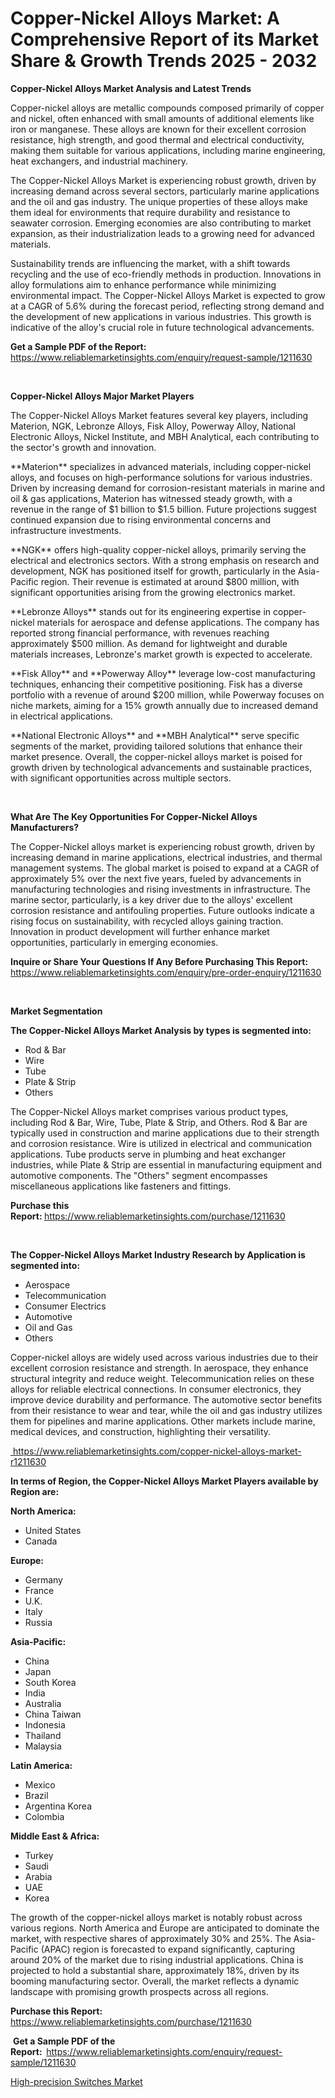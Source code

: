 <p><h1>Copper-Nickel Alloys Market: A Comprehensive Report of its Market Share & Growth Trends 2025 - 2032</h1></p><p><strong>Copper-Nickel Alloys Market Analysis and Latest Trends</strong></p>
<p><p>Copper-nickel alloys are metallic compounds composed primarily of copper and nickel, often enhanced with small amounts of additional elements like iron or manganese. These alloys are known for their excellent corrosion resistance, high strength, and good thermal and electrical conductivity, making them suitable for various applications, including marine engineering, heat exchangers, and industrial machinery.</p><p>The Copper-Nickel Alloys Market is experiencing robust growth, driven by increasing demand across several sectors, particularly marine applications and the oil and gas industry. The unique properties of these alloys make them ideal for environments that require durability and resistance to seawater corrosion. Emerging economies are also contributing to market expansion, as their industrialization leads to a growing need for advanced materials.</p><p>Sustainability trends are influencing the market, with a shift towards recycling and the use of eco-friendly methods in production. Innovations in alloy formulations aim to enhance performance while minimizing environmental impact. The Copper-Nickel Alloys Market is expected to grow at a CAGR of 5.6% during the forecast period, reflecting strong demand and the development of new applications in various industries. This growth is indicative of the alloy's crucial role in future technological advancements.</p></p>
<p><strong>Get a Sample PDF of the Report:&nbsp;</strong> <a href="https://www.reliablemarketinsights.com/enquiry/request-sample/1211630?utm_campaign=3010&utm_medium=2&utm_source=Github&utm_content=ia&utm_term=24032025&utm_id=copper-nickel-alloys">https://www.reliablemarketinsights.com/enquiry/request-sample/1211630</a></p>
<p>&nbsp;</p>
<p><strong>Copper-Nickel Alloys Major Market Players</strong></p>
<p><p>The Copper-Nickel Alloys Market features several key players, including Materion, NGK, Lebronze Alloys, Fisk Alloy, Powerway Alloy, National Electronic Alloys, Nickel Institute, and MBH Analytical, each contributing to the sector's growth and innovation.</p><p>**Materion** specializes in advanced materials, including copper-nickel alloys, and focuses on high-performance solutions for various industries. Driven by increasing demand for corrosion-resistant materials in marine and oil & gas applications, Materion has witnessed steady growth, with a revenue in the range of $1 billion to $1.5 billion. Future projections suggest continued expansion due to rising environmental concerns and infrastructure investments.</p><p>**NGK** offers high-quality copper-nickel alloys, primarily serving the electrical and electronics sectors. With a strong emphasis on research and development, NGK has positioned itself for growth, particularly in the Asia-Pacific region. Their revenue is estimated at around $800 million, with significant opportunities arising from the growing electronics market.</p><p>**Lebronze Alloys** stands out for its engineering expertise in copper-nickel materials for aerospace and defense applications. The company has reported strong financial performance, with revenues reaching approximately $500 million. As demand for lightweight and durable materials increases, Lebronze's market growth is expected to accelerate.</p><p>**Fisk Alloy** and **Powerway Alloy** leverage low-cost manufacturing techniques, enhancing their competitive positioning. Fisk has a diverse portfolio with a revenue of around $200 million, while Powerway focuses on niche markets, aiming for a 15% growth annually due to increased demand in electrical applications.</p><p>**National Electronic Alloys** and **MBH Analytical** serve specific segments of the market, providing tailored solutions that enhance their market presence. Overall, the copper-nickel alloys market is poised for growth driven by technological advancements and sustainable practices, with significant opportunities across multiple sectors.</p></p>
<p>&nbsp;</p>
<p><strong>What Are The Key Opportunities For Copper-Nickel Alloys Manufacturers?</strong></p>
<p><p>The Copper-Nickel alloys market is experiencing robust growth, driven by increasing demand in marine applications, electrical industries, and thermal management systems. The global market is poised to expand at a CAGR of approximately 5% over the next five years, fueled by advancements in manufacturing technologies and rising investments in infrastructure. The marine sector, particularly, is a key driver due to the alloys' excellent corrosion resistance and antifouling properties. Future outlooks indicate a rising focus on sustainability, with recycled alloys gaining traction. Innovation in product development will further enhance market opportunities, particularly in emerging economies.</p></p>
<p><strong>Inquire or Share Your Questions If Any Before Purchasing This Report:</strong> <a href="https://www.reliablemarketinsights.com/enquiry/pre-order-enquiry/1211630?utm_campaign=3010&utm_medium=2&utm_source=Github&utm_content=ia&utm_term=24032025&utm_id=copper-nickel-alloys">https://www.reliablemarketinsights.com/enquiry/pre-order-enquiry/1211630</a></p>
<p>&nbsp;</p>
<p><strong>Market Segmentation</strong></p>
<p><strong>The Copper-Nickel Alloys Market Analysis by types is segmented into:</strong></p>
<p><ul><li>Rod & Bar</li><li>Wire</li><li>Tube</li><li>Plate & Strip</li><li>Others</li></ul></p>
<p><p>The Copper-Nickel Alloys market comprises various product types, including Rod & Bar, Wire, Tube, Plate & Strip, and Others. Rod & Bar are typically used in construction and marine applications due to their strength and corrosion resistance. Wire is utilized in electrical and communication applications. Tube products serve in plumbing and heat exchanger industries, while Plate & Strip are essential in manufacturing equipment and automotive components. The "Others" segment encompasses miscellaneous applications like fasteners and fittings.</p></p>
<p><strong>Purchase this Report:&nbsp;</strong><a href="https://www.reliablemarketinsights.com/purchase/1211630?utm_campaign=3010&utm_medium=2&utm_source=Github&utm_content=ia&utm_term=24032025&utm_id=copper-nickel-alloys">https://www.reliablemarketinsights.com/purchase/1211630</a></p>
<p>&nbsp;</p>
<p><strong>The Copper-Nickel Alloys Market Industry Research by Application is segmented into:</strong></p>
<p><ul><li>Aerospace</li><li>Telecommunication</li><li>Consumer Electrics</li><li>Automotive</li><li>Oil and Gas</li><li>Others</li></ul></p>
<p><p>Copper-nickel alloys are widely used across various industries due to their excellent corrosion resistance and strength. In aerospace, they enhance structural integrity and reduce weight. Telecommunication relies on these alloys for reliable electrical connections. In consumer electronics, they improve device durability and performance. The automotive sector benefits from their resistance to wear and tear, while the oil and gas industry utilizes them for pipelines and marine applications. Other markets include marine, medical devices, and construction, highlighting their versatility.</p></p>
<p><a href="https://www.reliablemarketinsights.com/copper-nickel-alloys-market-r1211630?utm_campaign=3010&utm_medium=2&utm_source=Github&utm_content=ia&utm_term=24032025&utm_id=copper-nickel-alloys">&nbsp;https://www.reliablemarketinsights.com/copper-nickel-alloys-market-r1211630</a></p>
<p><strong>In terms of Region, the Copper-Nickel Alloys Market Players available by Region are:</strong></p>
<p>
    <p> <strong> North America: </strong>
        <ul>
            <li>United States</li>
            <li>Canada</li>
        </ul>
        </p> 
    <p> <strong> Europe: </strong>
        <ul>
            <li>Germany</li>
            <li>France</li>
            <li>U.K.</li>
            <li>Italy</li>
            <li>Russia</li>
        </ul>
        </p> 
    <p> <strong> Asia-Pacific: </strong>
        <ul>
            <li>China</li>
            <li>Japan</li>
            <li>South Korea</li>
            <li>India</li>
            <li>Australia</li>
            <li>China Taiwan</li>
            <li>Indonesia</li>
            <li>Thailand</li>
            <li>Malaysia</li>
        </ul>
        </p> 
    <p> <strong> Latin America: </strong>
        <ul>
            <li>Mexico</li>
            <li>Brazil</li>
            <li>Argentina Korea</li>
            <li>Colombia</li>
        </ul>
        </p> 
    <p> <strong> Middle East & Africa: </strong>
        <ul>
            <li>Turkey</li>
            <li>Saudi</li>
            <li>Arabia</li>
            <li>UAE</li>
            <li>Korea</li>
        </ul>
    </p>
    </p>
<p><p>The growth of the copper-nickel alloys market is notably robust across various regions. North America and Europe are anticipated to dominate the market, with respective shares of approximately 30% and 25%. The Asia-Pacific (APAC) region is forecasted to expand significantly, capturing around 20% of the market due to rising industrial applications. China is projected to hold a substantial share, approximately 18%, driven by its booming manufacturing sector. Overall, the market reflects a dynamic landscape with promising growth prospects across all regions.</p></p>
<p><strong>Purchase this Report: </strong><a href="https://www.reliablemarketinsights.com/purchase/1211630?utm_campaign=3010&utm_medium=2&utm_source=Github&utm_content=ia&utm_term=24032025&utm_id=copper-nickel-alloys">https://www.reliablemarketinsights.com/purchase/1211630</a></p>
<p>&nbsp;<strong>Get a Sample PDF of the Report:&nbsp;&nbsp;</strong><a href="https://www.reliablemarketinsights.com/enquiry/request-sample/1211630?utm_campaign=3010&utm_medium=2&utm_source=Github&utm_content=ia&utm_term=24032025&utm_id=copper-nickel-alloys">https://www.reliablemarketinsights.com/enquiry/request-sample/1211630</a></p>
<p><strong></strong></p>
<p><p><a href="https://github.com/ajegiobitsa/Market-Research-Report-List-1/blob/main/high-precision-switches-market.md?utm_campaign=3010&utm_medium=2&utm_source=Github&utm_content=ia&utm_term=24032025&utm_id=copper-nickel-alloys">High-precision Switches Market</a></p></p>